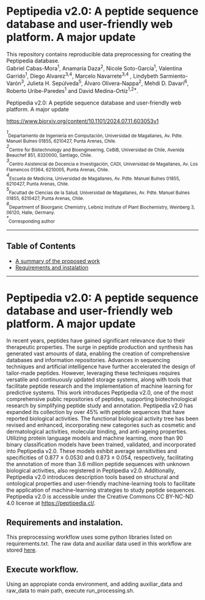 # Peptipedia v2.0: A peptide sequence database and user-friendly web platform. A major update


This repository contains reproducible data preprocessing for creating the Peptipedia database. <br>
Gabriel Cabas-Mora<sup>1</sup>, Anamaría Daza<sup>2</sup>, Nicole Soto-García<sup>1</sup>, Valentina Garrido<sup>1</sup>, Diego Alvarez<sup>3,4</sup>, Marcelo Navarrete<sup>3,4</sup> , Lindybeth Sarmiento-Varón<sup>3</sup>, Julieta H. Sepúlveda<sup>5</sup>, Álvaro Olivera-Nappa<sup>2</sup>, Mehdi D. Davari<sup>6</sup>, Roberto Uribe-Paredes<sup>1</sup> and David Medina-Ortiz<sup>1,2*</sup>.<br>

Peptipedia v2.0: A peptide sequence database and user-friendly web platform. A major update <br>

https://www.biorxiv.org/content/10.1101/2024.07.11.603053v1<br>

<sup>*1*</sup><sub>Departamento de Ingeniería en Computación, Universidad de Magallanes, Av. Pdte. Manuel Bulnes 01855, 6210427, Punta Arenas, Chile.</sub> <br>
<sup>*2*</sup><sub>Centre for Biotechnology and Bioengineering, CeBiB, Universidad de Chile, Avenida Beauchef 851, 8320000, Santiago, Chile.</sub> <br>
<sup>*3*</sup><sub>Centro Asistencial de Docencia e Investigación, CADI, Universidad de Magallanes, Av. Los Flamencos 01364, 6210005, Punta Arenas, Chile.</sub> <br>
<sup>*4*</sup><sub>Escuela de Medicina, Universidad de Magallanes, Av. Pdte. Manuel Bulnes 01855, 6210427, Punta Arenas, Chile.</sub> <br>
<sup>*5*</sup><sub>Facultad de Ciencias de la Salud, Universidad de Magallanes, Av. Pdte. Manuel Bulnes 01855, 6210427, Punta Arenas, Chile.</sub> <br>
<sup>*6*</sup><sub>Department of Bioorganic Chemistry, Leibniz Institute of Plant Biochemistry, Weinberg 3, 06120, Halle, Germany.</sub> <br>
<sup>*\**</sup><sub>Corresponding author</sub> <br>

---
## Table of Contents
- [A summary of the proposed work](#summary)
- [Requirements and instalation](#requirements)
---

<a name="summary"></a>

# Peptipedia v2.0: A peptide sequence database and user-friendly web platform. A major update
In recent years, peptides have gained significant relevance due to their therapeutic properties. The surge in peptide production and synthesis has generated vast amounts of data, enabling the creation of comprehensive databases and information repositories. Advances in sequencing techniques and artificial intelligence have further accelerated the design of tailor-made peptides. However, leveraging these techniques requires versatile and continuously updated storage systems, along with tools that facilitate peptide research and the implementation of machine learning for predictive systems. This work introduces Peptipedia v2.0, one of the most comprehensive public repositories of peptides, supporting biotechnological research by simplifying peptide study and annotation. Peptipedia v2.0 has expanded its collection by over 45% with peptide sequences that have reported biological activities. The functional biological activity tree has been revised and enhanced, incorporating new categories such as cosmetic and dermatological activities, molecular binding, and anti-ageing properties. Utilizing protein language models and machine learning, more than 90 binary classification models have been trained, validated, and incorporated into Peptipedia v2.0. These models exhibit average sensitivities and specificities of 0.877 ± 0.0530 and 0.873 ± 0.054, respectively, facilitating the annotation of more than 3.6 million peptide sequences with unknown biological activities, also registered in Peptipedia v2.0. Additionally, Peptipedia v2.0 introduces description tools based on structural and ontological properties and user-friendly machine-learning tools to facilitate the application of machine-learning strategies to study peptide sequences. Peptipedia v2.0 is accessible under the Creative Commons CC BY-NC-ND 4.0 license at https://peptipedia.cl/.

<a name="requirements"></a>

## Requirements and instalation.

This preprocessing workflow uses some python libraries listed on requirements.txt.
The raw data and auxiliar data used in this workflow are stored [here](https://drive.google.com/drive/folders/1IDNhWmROMfdpgj6ADunBgVb0YBBBaJui?usp=drive_link).

## Execute workflow.
Using an appropiate conda environment, and adding auxiliar_data and raw_data to main path, execute run_processing.sh.